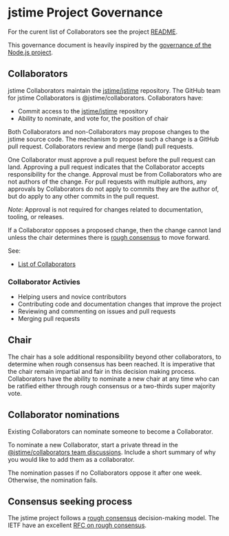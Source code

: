 # jstime Project Governance

For the curent list of Collaborators see the project [README](./README.md).

This governance document is heavily inspired by the
[governance of the Node.js project](https://github.com/nodejs/node/blob/master/GOVERNANCE.md).

## Collaborators

jstime Collaborators maintain the [jstime/jstime][] repository. The GitHub team for
jstime Collaborators is @jstime/collaborators. Collaborators have:

* Commit access to the [jstime/jstime][] repository
* Ability to nominate, and vote for, the position of chair

Both Collaborators and non-Collaborators may propose changes to the jstime source
code. The mechanism to propose such a change is a GitHub pull request. Collaborators
review and merge (land) pull requests.

One Collaborator must approve a pull request before the pull request can land.
Approving a pull request indicates that the Collaborator accepts responsibility for
the change. Approval must be from Collaborators who are not authors of the change. For
pull requests with multiple authors, any approvals by Collaborators do not apply
to commits they are the author of, but do apply to any other commits in the pull
request.

*Note*: Approval is not required for changes related to documentation, tooling, or releases.

If a Collaborator opposes a proposed change, then the change cannot land unless
the chair determines there is [rough consensus][] to move forward.

See:

* [List of Collaborators](./README.md#current-project-team-members)

### Collaborator Activies

* Helping users and novice contributors
* Contributing code and documentation changes that improve the project
* Reviewing and commenting on issues and pull requests
* Merging pull requests

## Chair

The chair has a sole additional responsibility beyond other collaborators, to
determine when rough consensus has been reached. It is imperative that the chair
remain impartial and fair in this decision making process. Collaborators have the
ability to nominate a new chair at any time who can be ratified either through
rough consensus or a two-thirds super majority vote.

## Collaborator nominations

Existing Collaborators can nominate someone to become a Collaborator.

To nominate a new Collaborator, start a private thread in the
[@jstime/collaborators team discussions](https://github.com/orgs/jstime/teams/collaborators). Include a short summary of why you would like to add them as a collaborator.

The nomination passes if no Collaborators oppose it after one week. Otherwise, the nomination fails.

## Consensus seeking process

The jstime project follows a [rough consensus][] decision-making model. The IETF
have an excellent [RFC on rough consensus](https://tools.ietf.org/html/rfc7282).

[jstime/jstime]: https://github.com/jstime/jstime
[rough consensus]: https://en.wikipedia.org/wiki/Rough_consensus
